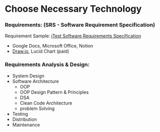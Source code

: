 # Choose Necessary Technology

### Requirements: (SRS - Software Requirement Specification)

Requirement Sample: [iTest Software Requirements Specification](https://itest.sourceforge.net/documentation/developer/Software_Requirements_Specification-iTest.pdf)

- Google Docs, Microsoft Office, Notion
- [Draw.io](https://app.diagrams.net), Lucid Chart (paid)

### Requirements Analysis & Design:
- System Design
- Software Architecture
  - OOP
  - OOP Design Pattern & Principles
  - DSA
  - Clean Code Architecture
  - problem Solving
- Testing
- Distribution
- Maintenance